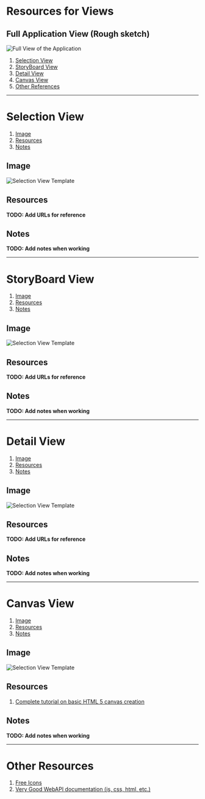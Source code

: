# Resources for Views #

## Full Application View (Rough sketch) ##

![Full View of the Application](full_view.jpg)

1. [Selection View](#selection-view)
2. [StoryBoard View](#storyboard-view)
3. [Detail View](#detail-view)
4. [Canvas View](#canvas-view)
5. [Other References](#other-references)

-------------------------------------------------------------------------------


# Selection View #

1. [Image](##image)
2. [Resources](##resources)
3. [Notes](##notes)

## Image ##

![Selection View Template](selection_view.jpg)

## Resources ##

**TODO: Add URLs for reference**

## Notes ##

**TODO: Add notes when working**


-------------------------------------------------------------------------------


# StoryBoard View #

1. [Image](##image)
2. [Resources](##resources)
3. [Notes](##notes)

## Image ##

![Selection View Template](storyboard_view.jpg)

## Resources ##

**TODO: Add URLs for reference**

## Notes ##

**TODO: Add notes when working**


-------------------------------------------------------------------------------


# Detail View #

1. [Image](##image)
2. [Resources](##resources)
3. [Notes](##notes)

## Image ##

![Selection View Template](detail_view.jpg)

## Resources ##

**TODO: Add URLs for reference**

## Notes ##

**TODO: Add notes when working**


-------------------------------------------------------------------------------


# Canvas View #

1. [Image](##image)
2. [Resources](##resources)
3. [Notes](##notes)

## Image ##

![Selection View Template](canvas_view.jpg)

## Resources ##

1. [Complete tutorial on basic HTML 5 canvas creation](http://www.williammalone.com/articles/create-html5-canvas-javascript-drawing-app/)

## Notes ##

**TODO: Add notes when working**


-------------------------------------------------------------------------------

# Other Resources #

1. [Free Icons](http://www.flaticon.com/)
2. [Very Good WebAPI documentation (js, css, html, etc.)](https://developer.mozilla.org/en-US/)
